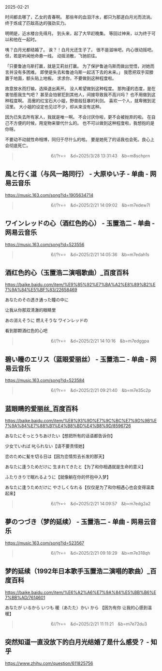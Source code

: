 2025-02-21

时间都去哪了，乙女的青春啊。
那些年的血泪汗水，都只为那道白月光而流淌。
终于炼成了匹敌高达的强劲实力。

明明是，近水楼台先得月。
到头来，起了大早赶晚集。
等回过神来，以为终于可以和他在一起时。

咦？白月光都结婚了。
诶？！白月光还生子了。
很不是滋味吧，内心很动摇吧。
但，若是听闻他命悬一线。
动摇消散，飞驰前往。

「只要鲁迪乌斯打赢，就是艾莉丝打赢。
为了保护鲁迪乌斯而做出觉悟，对她而言并没有多困难。
即使是失去和鲁迪乌斯一起活下去的未来。」
我愿把双手双膝置于地面，额头贴上地板。
求求你，不要做到这种程度啦。

故意放水而打输，选择退出离开。
没人希望做到这种程度。
那拘谨的态度，是在害怕惹我生气吧？
甚至会怕冒犯到其他人，间接导致我不高兴吗？
也不用做到这种程度啊。
高傲的红宝石大小姐，野兽般狂暴的利剑。
喜欢一个人，就卑微到泥沼里。
大小姐的设定也见过不少，却从来没有这种。

因为已失去所有家人，我就是唯一啊。
不会讨厌你啦，更不会被抛弃的啦。
在自己不方便的时候，用宠物来替代什么的。
也不可以做到这种程度啦，我想抱的是你呀。

不要动不动就性命相博，同归于尽什么的啦。
要是她死了的话我也会死。良心上会彻底死亡。

>　　　　　　　　6//?r=⭐　&d=2025/3/28 13:31:43　&b=m8schprn
## 風と行く道（与风一路同行） - 大原ゆい子 - 单曲 - 网易云音乐
https://music.163.com/song?id=1905634714

>　　　　　　　　6//?r=⭐　&d=2025/2/21 14:09:02　&b=m7edew7l
## ワインレッドの心（酒红色的心） - 玉置浩二 - 单曲 - 网易云音乐
https://music.163.com/song?id=523556

>　　　　　　　　6//?r=⭐　&d=2025/2/21 14:05:36　&b=m7edah1s
## 酒红色的心（玉置浩二演唱歌曲）_百度百科
https://baike.baidu.com/item/%E9%85%92%E7%BA%A2%E8%89%B2%E7%9A%84%E5%BF%83/22658469

あなたのその透き通った瞳の中に

让我从你那双清澈的眼睛里

あの消えそうに 燃えそうな ワインレッドの

看到那颗酒红色的心吧

>　　　　　　　　6//?r=⭐　&d=2025/2/21 14:10:16　&b=m7edggpa
## 碧い瞳のエリス（蓝眼爱丽丝） - 玉置浩二 - 单曲 - 网易云音乐
https://music.163.com/song?id=523584

>　　　　　　　　6//?r=⭐　&d=2025/2/21 09:21:40　&b=m7e35c2p
## 蓝眼睛的爱丽丝_百度百科
https://baike.baidu.com/item/%E8%93%9D%E7%9C%BC%E7%9D%9B%E7%9A%84%E7%88%B1%E4%B8%BD%E4%B8%9D/8596726


あなたにそっとうちあけたい【想把所有的话语都告诉你】

少女でいれば 叱られない【请不要责怪她】

恋のために髪を切る日は【因为恋情剪去长发的那天】

あなたに逢うためだけに 生まれてきたと【为了和你相遇就是生命的意义】

ふたりきりで眠れるように【就像躺在你的怀抱中入梦】

あなたに逢うためだけに やさしくなれる【仅仅是为了和你相遇心也会变得温柔起来】

>　　　　　　　　6//?r=⭐　&d=2025/2/21 14:09:57　&b=m7edg2a2
## 夢のつづき（梦的延续） - 玉置浩二 - 单曲 - 网易云音乐
https://music.163.com/song?id=523567

>　　　　　　　　6//?r=⭐　&d=2025/2/21 09:18:29　&b=m7e318qh
## 梦的延续（1992年日本歌手玉置浩二演唱的歌曲）_百度百科
https://baike.baidu.com/item/%E6%A2%A6%E7%9A%84%E5%BB%B6%E7%BB%AD/7614601


あなたが いるから いつも 暖（あたた）かい から 【因为有你 让我的心感到温暖】

>　　　　　　　　6//?r=⭐　&d=2025/2/21 11:11:21　&b=m7e72du3
## 突然知道一直没放下的白月光结婚了是什么感受？ - 知乎
https://www.zhihu.com/question/611825756
